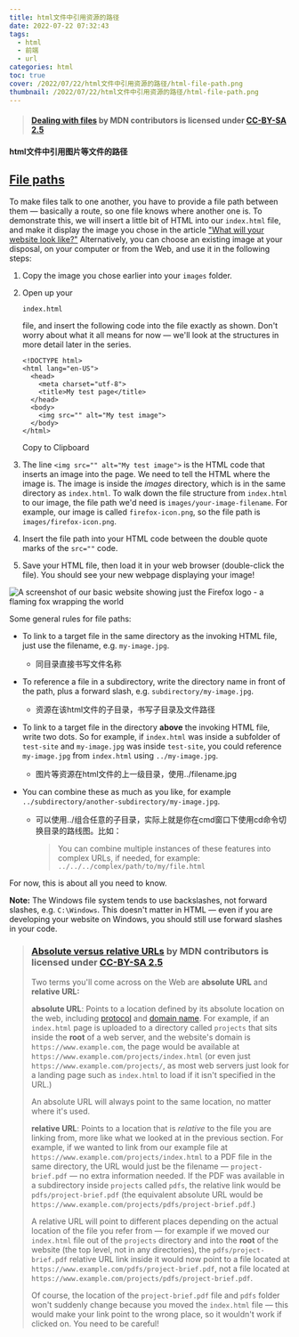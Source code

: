 ```yaml
---
title: html文件中引用资源的路径
date: 2022-07-22 07:32:43
tags: 
  - html
  - 前端
  - url
categories: html
toc: true
cover: /2022/07/22/html文件中引用资源的路径/html-file-path.png
thumbnail: /2022/07/22/html文件中引用资源的路径/html-file-path.png
---
```


> #### [Dealing with files](https://developer.mozilla.org/en-US/docs/Learn/Getting_started_with_the_web/Dealing_with_files) by  MDN contributors is licensed under [CC-BY-SA 2.5](https://creativecommons.org/licenses/by-sa/2.5/)

#### html文件中引用图片等文件的路径

## [File paths](https://developer.mozilla.org/en-US/docs/Learn/Getting_started_with_the_web/Dealing_with_files#file_paths)

To make files talk to one another, you have to provide a file path between them — basically a route, so one file knows where another one is. To demonstrate this, we will insert a little bit of HTML into our `index.html` file, and make it display the image you chose in the article ["What will your website look like?"](https://developer.mozilla.org/en-US/docs/Learn/Getting_started_with_the_web/What_will_your_website_look_like) Alternatively, you can choose an existing image at your disposal, on your computer or from the Web, and use it in the following steps:

<!--more-->

1. Copy the image you chose earlier into your `images` folder.

2. Open up your

    

   ```
   index.html
   ```

    

   file, and insert the following code into the file exactly as shown. Don't worry about what it all means for now — we'll look at the structures in more detail later in the series.

   ```
   <!DOCTYPE html>
   <html lang="en-US">
     <head>
       <meta charset="utf-8">
       <title>My test page</title>
     </head>
     <body>
       <img src="" alt="My test image">
     </body>
   </html>
   ```

   Copy to Clipboard

3. The line `<img src="" alt="My test image">` is the HTML code that inserts an image into the page. We need to tell the HTML where the image is. The image is inside the *images* directory, which is in the same directory as `index.html`. To walk down the file structure from `index.html` to our image, the file path we'd need is `images/your-image-filename`. For example, our image is called `firefox-icon.png`, so the file path is `images/firefox-icon.png`.

4. Insert the file path into your HTML code between the double quote marks of the `src=""` code.

5. Save your HTML file, then load it in your web browser (double-click the file). You should see your new webpage displaying your image!

![A screenshot of our basic website showing just the Firefox logo - a flaming fox wrapping the world](https://developer.mozilla.org/en-US/docs/Learn/Getting_started_with_the_web/Dealing_with_files/website-screenshot.png)

Some general rules for file paths:

- To link to a target file in the same directory as the invoking HTML file, just use the filename, e.g. `my-image.jpg`.
  * 同目录直接书写文件名称
  
- To reference a file in a subdirectory, write the directory name in front of the path, plus a forward slash, e.g. `subdirectory/my-image.jpg`.
  * 资源在该html文件的子目录，书写子目录及文件路径
  
- To link to a target file in the directory **above** the invoking HTML file, write two dots. So for example, if `index.html` was inside a subfolder of `test-site` and `my-image.jpg` was inside `test-site`, you could reference `my-image.jpg` from `index.html` using `../my-image.jpg`.
  * 图片等资源在html文件的上一级目录，使用../filename.jpg
  
- You can combine these as much as you like, for example `../subdirectory/another-subdirectory/my-image.jpg`.
  * 可以使用../组合任意的子目录，实际上就是你在cmd窗口下使用cd命令切换目录的路线图。比如：
  
    > You can combine multiple instances of these features into complex URLs, if needed, for example: `../../../complex/path/to/my/file.html`

For now, this is about all you need to know.

**Note:** The Windows file system tends to use backslashes, not forward slashes, e.g. `C:\Windows`. This doesn't matter in HTML — even if you are developing your website on Windows, you should still use forward slashes in your code.

>### [Absolute versus relative URLs](https://developer.mozilla.org/en-US/docs/Learn/HTML/Introduction_to_HTML/Creating_hyperlinks#absolute_versus_relative_urls) by MDN contributors is licensed under [CC-BY-SA 2.5](https://creativecommons.org/licenses/by-sa/2.5/)
>
>Two terms you'll come across on the Web are **absolute URL** and **relative URL:**
>
>**absolute URL**: Points to a location defined by its absolute location on the web, including [protocol](https://developer.mozilla.org/en-US/docs/Glossary/Protocol) and [domain name](https://developer.mozilla.org/en-US/docs/Glossary/Domain_name). For example, if an `index.html` page is uploaded to a directory called `projects` that sits inside the **root** of a web server, and the website's domain is `https://www.example.com`, the page would be available at `https://www.example.com/projects/index.html` (or even just `https://www.example.com/projects/`, as most web servers just look for a landing page such as `index.html` to load if it isn't specified in the URL.)
>
>An absolute URL will always point to the same location, no matter where it's used.
>
>**relative URL**: Points to a location that is *relative* to the file you are linking from, more like what we looked at in the previous section. For example, if we wanted to link from our example file at `https://www.example.com/projects/index.html` to a PDF file in the same directory, the URL would just be the filename — `project-brief.pdf` — no extra information needed. If the PDF was available in a subdirectory inside `projects` called `pdfs`, the relative link would be `pdfs/project-brief.pdf` (the equivalent absolute URL would be `https://www.example.com/projects/pdfs/project-brief.pdf`.)
>
>A relative URL will point to different places depending on the actual location of the file you refer from — for example if we moved our `index.html` file out of the `projects` directory and into the **root** of the website (the top level, not in any directories), the `pdfs/project-brief.pdf` relative URL link inside it would now point to a file located at `https://www.example.com/pdfs/project-brief.pdf`, not a file located at `https://www.example.com/projects/pdfs/project-brief.pdf`.
>
>Of course, the location of the `project-brief.pdf` file and `pdfs` folder won't suddenly change because you moved the `index.html` file — this would make your link point to the wrong place, so it wouldn't work if clicked on. You need to be careful!
>
>
